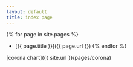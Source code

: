 ```yaml
---
layout: default
title: index page
---
```

{% for page in site.pages %}
  * [{{ page.title }}]({{ page.url }})
{% endfor %}

[corona chart]({{ site.url }}/pages/corona)
